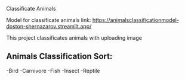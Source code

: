 Classificate Animals

Model for classificate animals
link: https://animalsclassificationmodel-doston-shernazarov.streamlit.app/

This project classificates animals with uploading image

## Animals Classification Sort:
  -Bird
  -Carnivore
  -Fish
  -Insect
  -Reptile
